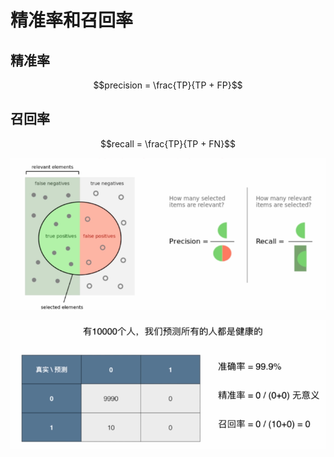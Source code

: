 <head>
    <script src="https://cdn.mathjax.org/mathjax/latest/MathJax.js?config=TeX-AMS-MML_HTMLorMML" type="text/javascript"></script>
    <script type="text/x-mathjax-config">
        MathJax.Hub.Config({
            tex2jax: {
            skipTags: ['script', 'noscript', 'style', 'textarea', 'pre'],
            inlineMath: [['$','$']]
            }
        });
    </script>
</head>

# 精准率和召回率

## 精准率

$$precision = \frac{TP}{TP + FP}$$

## 召回率

$$recall = \frac{TP}{TP + FN}$$

![precision recall](..\assets\img\ClassificationPerformanceMeasures\precision-recall.png)

![example](..\assets\img\ClassificationPerformanceMeasures\recall_precision_example.png)
